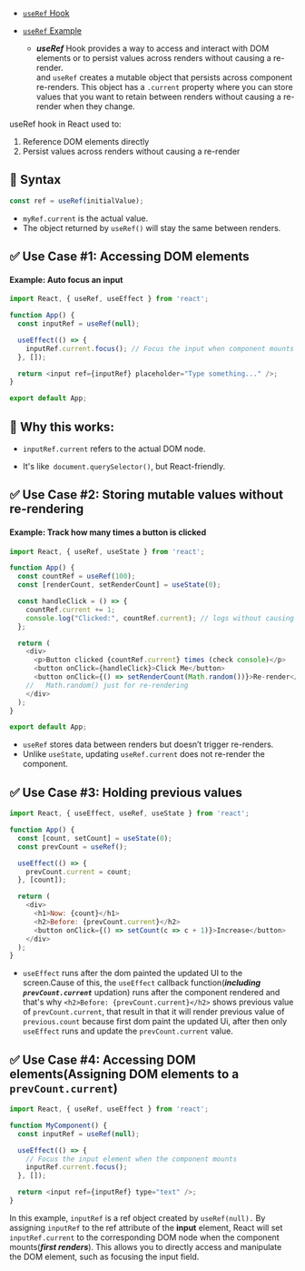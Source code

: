 - [`useRef` Hook](https://youtu.be/M9O5AjEFzKw?si=zm6vZcyqCRyGD4g6&t=13351) 

- [`useRef` Example](https://youtu.be/M9O5AjEFzKw?si=RPKCxsdsnOmgOxSA&t=13367)
    - ***useRef*** Hook provides a way to access and interact with DOM elements or to persist values across renders without causing a re-render.\
and `useRef` creates a mutable object that persists across component re-renders. This object has a `.current` property where you can store values that you want to retain between renders without causing a re-render when they change.

useRef hook in React used to:
1. Reference DOM elements directly
2. Persist values across renders without causing a re-render

## 📌 Syntax

```js
const ref = useRef(initialValue);
```

- `myRef.current` is the actual value.
- The object returned by `useRef()` will stay the same between renders.



## ✅ Use Case #1: Accessing DOM elements

#### Example: Auto focus an input
```js
import React, { useRef, useEffect } from 'react';

function App() {
  const inputRef = useRef(null);

  useEffect(() => {
    inputRef.current.focus(); // Focus the input when component mounts
  }, []);

  return <input ref={inputRef} placeholder="Type something..." />;
}

export default App;
```

## 🧠 Why this works:
- `inputRef.current` refers to the actual DOM node.

- It's like` document.querySelector()`, but React-friendly.


## ✅ Use Case #2: Storing mutable values without re-rendering

#### Example: Track how many times a button is clicked
```js
import React, { useRef, useState } from 'react';

function App() {
  const countRef = useRef(100);
  const [renderCount, setRenderCount] = useState(0);

  const handleClick = () => {
    countRef.current += 1;
    console.log("Clicked:", countRef.current); // logs without causing re-render
  };

  return (
    <div>
      <p>Button clicked {countRef.current} times (check console)</p>
      <button onClick={handleClick}>Click Me</button>
      <button onClick={() => setRenderCount(Math.random())}>Re-render</button>
    //   Math.random() just for re-rendering
    </div>
  );
}

export default App;
```

- `useRef` stores data between renders but doesn’t trigger re-renders.
- Unlike `useState`, updating `useRef.current` does not re-render the component.

## ✅ Use Case #3: Holding previous values

```js
import React, { useEffect, useRef, useState } from 'react';

function App() {
  const [count, setCount] = useState(0);
  const prevCount = useRef();

  useEffect(() => {
    prevCount.current = count;
  }, [count]);

  return (
    <div>
      <h1>Now: {count}</h1>
      <h2>Before: {prevCount.current}</h2>
      <button onClick={() => setCount(c => c + 1)}>Increase</button>
    </div>
  );
}
```
- `useEffect` runs after the dom painted the updated UI to the screen.Cause of this, the `useEffect` callback function(***including `prevCount.current`*** updation) runs after the component rendered and that's why `<h2>Before: {prevCount.current}</h2>` shows previous value of `prevCount.current`, that result in that it will render previous value of `previous.count` because first dom paint the updated Ui, after then only `useEffect` runs and update the `prevCount.current` value.


## ✅ Use Case #4: Accessing DOM elements(Assigning DOM elements to a `prevCount.current`)

```js
import React, { useRef, useEffect } from 'react';

function MyComponent() {
  const inputRef = useRef(null);

  useEffect(() => {
    // Focus the input element when the component mounts
    inputRef.current.focus();
  }, []);

  return <input ref={inputRef} type="text" />;
}
```
In this example, `inputRef` is a ref object created by `useRef(null).` By assigning `inputRef` to the ref attribute of the **input** element, React will set `inputRef.current` to the corresponding DOM node when the component mounts(***first renders***). This allows you to directly access and manipulate the DOM element, such as focusing the input field.​

